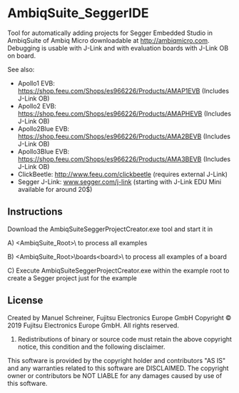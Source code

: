 # AmbiqSuite_SeggerIDE
Tool for automatically adding projects for Segger Embedded Studio in AmbiqSuite of Ambiq Micro downloadable at http://ambiqmicro.com. Debugging is usable with J-Link and with evaluation boards with J-Link OB on board. 

See also:
- Apollo1 EVB: https://shop.feeu.com/Shops/es966226/Products/AMAP1EVB (Includes J-Link OB)
- Apollo2 EVB: https://shop.feeu.com/Shops/es966226/Products/AMAPHEVB (Includes J-Link OB)
- Apollo2Blue EVB: https://shop.feeu.com/Shops/es966226/Products/AMA2BEVB (Includes J-Link OB)
- Apollo3Blue EVB: https://shop.feeu.com/Shops/es966226/Products/AMA3BEVB (Includes J-Link OB)
- ClickBeetle: http://www.feeu.com/clickbeetle (requires external J-Link)
- Segger J-Link: www.segger.com/j-link (starting with J-Link EDU Mini available for around 20$)


## Instructions

Download the AmbiqSuiteSeggerProjectCreator.exe tool and start it in 

A) <AmbiqSuite_Root>\ to process all examples

B) <AmbiqSuite_Root>\boards\<board>\ to process all examples of a board

C) Execute AmbiqSuiteSeggerProjectCreator.exe within the example root to create a Segger project just for the example

## License

Created by Manuel Schreiner, Fujitsu Electronics Europe GmbH
Copyright © 2019 Fujitsu Electronics Europe GmbH. All rights reserved.

1. Redistributions of binary or source code must retain the above copyright notice, this condition and the following disclaimer.

This software is provided by the copyright holder and contributors "AS IS"
and any warranties related to this software are DISCLAIMED.
The copyright owner or contributors be NOT LIABLE for any damages caused
by use of this software.
